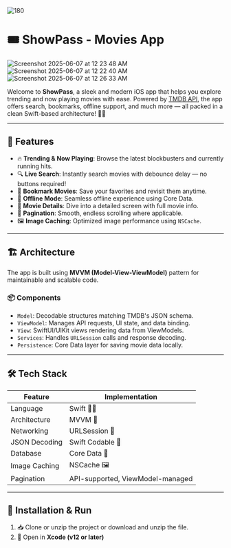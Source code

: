 ![180](https://github.com/user-attachments/assets/6ed4ba6a-01b3-4e64-95bf-ba7fd858dbc5)

# 🎟️ ShowPass - Movies App
![Screenshot 2025-06-07 at 12 23 48 AM](https://github.com/user-attachments/assets/cb4b3236-d098-4604-94f9-ba8de01d1a49)
![Screenshot 2025-06-07 at 12 22 40 AM](https://github.com/user-attachments/assets/ea627104-b4df-4401-b0b0-97a6ccecdfe1)
![Screenshot 2025-06-07 at 12 26 33 AM](https://github.com/user-attachments/assets/94fa32c9-20ce-4ece-a7da-779b87377fa2)



Welcome to **ShowPass**, a sleek and modern iOS app that helps you explore trending and now playing movies with ease. 
Powered by [TMDB API](https://developers.themoviedb.org/3), the app offers search, bookmarks, offline support, and much more — all packed in a clean Swift-based architecture! 🍿📱

---

## 🚀 Features

- 🔥 **Trending & Now Playing**: Browse the latest blockbusters and currently running hits.
- 🔍 **Live Search**: Instantly search movies with debounce delay — no buttons required!
- 📝 **Bookmark Movies**: Save your favorites and revisit them anytime.
- 📴 **Offline Mode**: Seamless offline experience using Core Data.
- 🧠 **Movie Details**: Dive into a detailed screen with full movie info.
- 🧾 **Pagination**: Smooth, endless scrolling where applicable.
- 🖼️ **Image Caching**: Optimized image performance using `NSCache`.

---

## 🏗️ Architecture

The app is built using **MVVM (Model-View-ViewModel)** pattern for maintainable and scalable code.

### 📦 Components
- `Model`: Decodable structures matching TMDB's JSON schema.
- `ViewModel`: Manages API requests, UI state, and data binding.
- `View`: SwiftUI/UIKit views rendering data from ViewModels.
- `Services`: Handles `URLSession` calls and response decoding.
- `Persistence`: Core Data layer for saving movie data locally.

---

## 🛠️ Tech Stack

| Feature              | Implementation                      |
|---------------------|--------------------------------------|
| Language            | Swift 🧑‍💻                           |
| Architecture        | MVVM 📐                              |
| Networking          | URLSession 🔌                        |
| JSON Decoding       | Swift Codable 🧩                    |
| Database            | Core Data 💾                         |
| Image Caching       | NSCache 🖼️                          |
| Pagination          | API-supported, ViewModel-managed     |

---

## 📲 Installation & Run

1. 📥 Clone or unzip the project or download and unzip the file.
2. 🧰 Open in **Xcode (v12 or later)**
